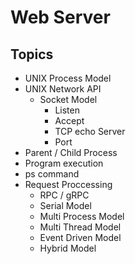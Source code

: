 # Web Server

## Topics
- UNIX Process Model
- UNIX Network API
	- Socket Model
		- Listen
		- Accept
		- TCP echo Server
		- Port
- Parent / Child Process
- Program execution
- ps command
- Request Proccessing
	- RPC / gRPC
	- Serial Model
	- Multi Process Model
	- Multi Thread Model
	- Event Driven Model
	- Hybrid Model